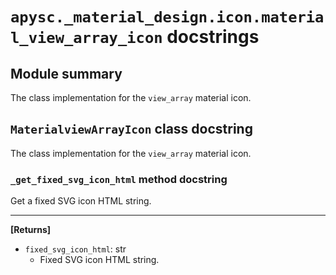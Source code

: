 # `apysc._material_design.icon.material_view_array_icon` docstrings

## Module summary

The class implementation for the `view_array` material icon.

## `MaterialviewArrayIcon` class docstring

The class implementation for the `view_array` material icon.

### `_get_fixed_svg_icon_html` method docstring

Get a fixed SVG icon HTML string.<hr>

**[Returns]**

- `fixed_svg_icon_html`: str
  - Fixed SVG icon HTML string.